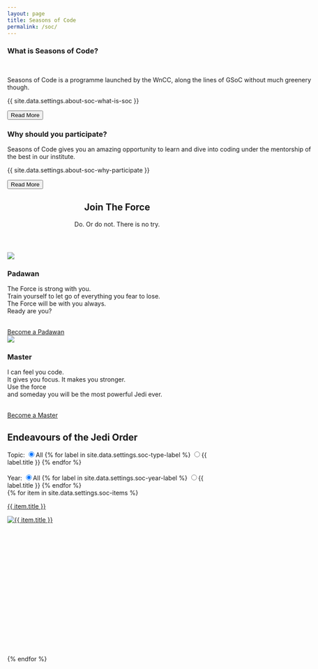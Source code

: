 ```yaml
---
layout: page
title: Seasons of Code
permalink: /soc/
---
```


<!-- about-soc -->
<section class="section">
  <div class="container-fluid">
    <div class="row">
      <div class="col-lg-10 mx-auto text-center d-flex self-align-stretch">
        <div style = "margin-right:50px">
        <article class = "card p-3 shadow mb-4 soc-cards" style = "width:700px">
        <h3 class ="card-title"> What is Seasons of Code? </h3>
        <br>
        <p class="font-secondary paragraph-lg text-dark">Seasons of Code is a programme launched by the WnCC, along the lines of GSoC without much greenery though. </p>
        <p class="font-secondary paragraph-lg text-dark" id ="about">{{ site.data.settings.about-soc-what-is-soc }}</p>
        <button class ="btn btn-primary mx-auto" id ="read-toggle">Read More</button>
        </article>
        </div>
        <div>
        <article class = "card p-3 shadow mb-4 soc-cards" style = "width:700px;">
        <h3 class ="card-title">  Why should you participate? </h3>
        <p class="font-secondary paragraph-lg text-dark">Seasons of Code gives you an amazing opportunity to learn and dive into coding under the mentorship of the best in our institute.</p>
        <p class="font-secondary paragraph-lg text-dark" id ="why">{{ site.data.settings.about-soc-why-participate }}</p>
        <button class ="btn btn-primary mx-auto" id ="why-toggle">Read More</button>
        </article>
        </div>
      </div>
    </div>
  </div>
</section>
<!-- /about-soc -->

<!-- join the force (from old website) -->
<section id="one" class="wrapper bg-primary">
  <header class="major_soc p-2">
    <h2 class="text-white">Join The Force</h2>
    <p class="text-white">Do. Or do not. There is no try.</p>
  </header>
  <div class="container p-3">
    <div class="row">
      <div class="col-md-6 col-sm-12 text-center p-3">
        <section>
          <img class="icon major_soc " src="{{ site.baseurl }}/svg/light-siber-one.svg" />
          <h3 class="text-white">Padawan</h3>
          <p class="text-white">The Force is strong with you. <br> Train yourself to let go of everything you fear to lose. <br> The Force will be with you always.<br> Ready are you?</p><br />
          <a target="_blank" type="button" href="https://forms.gle/6hSaLUSB8Gfeogw7A" class="btn btn-info ">Become a Padawan</a>
        </section>  
      </div>
      <div class="col-md-6 col-sm-12 text-center p-3">
        <section>
          <img class="icon major_soc" src="{{ site.baseurl }}/svg/light-siber.svg" />
          <h3 class="text-white">Master</h3>
          <p class="text-white">I can feel you code. <br> It gives you focus. It makes you stronger. <br> Use the force <br> and someday you will be the most powerful Jedi ever.</p><br />
          <a target="_blank" type="button" href="https://goo.gl/forms/1WXW4oSDwlCHD4313" class="btn btn-info">Become a Master</a>
        </section>
      </div>
    </div>
  </div>
</section>
<!-- /join the force (from old website) --  >


<!-- soc -->
<section class="section">
  <div class="container">
  <h2 class = "text-center mt-0 mb-4">Endeavours of the Jedi Order</h2>
    <div class="row mb-5">
      <div class="col-12">
        <div class="btn-group btn-group-toggle justify-content-center d-flex flex-wrap"  data-toggle="buttons">
          <label class="btn btn-sm btn-primary disabled" style = "pointer-events:none">
          Topic:
          </label>
          <label class="btn btn-sm btn-primary active">
            <input type="radio" name="shuffle-filter" value="all" checked="checked" />All
          </label>
          {% for label in site.data.settings.soc-type-label %}
          <label class="btn btn-sm btn-primary">
            <input type="radio" name="shuffle-filter" value="{{ label.type }}" />{{ label.title }}
          </label>
          {% endfor %}
        </div>
        <br>
        <div class="btn-group btn-group-toggle justify-content-center d-flex"  data-toggle="buttons">
          <label class="btn btn-sm btn-primary disabled" style = "pointer-events:none">
          Year:
          </label>
          <label class="btn btn-sm btn-primary active">
            <input type="radio" name="shuffle-filter1" value="all" checked="checked" />All
          </label>
          {% for label in site.data.settings.soc-year-label %}
          <label class="btn btn-sm btn-primary">
            <input type="radio" name="shuffle-filter1" value="{{ label.type }}" />{{ label.title }}
          </label>
          {% endfor %}
        </div>
      </div>
    </div>
    <div class="row row-eq-height shuffle-wrapper">
      {% for item in site.data.settings.soc-items %}
      <div class="col-lg-4 col-6 mb-4 shuffle-item " data-groups="[{% for soc in item.soc-type %}{% if forloop.first == true %}{% else %},{% endif %}&quot;{{ soc.type }}&quot;{% endfor %}]">
        <div class=" rounded hover-wrapper pr-3 pl-3 pt-3 pb-3 bg-white" href="{{site.baseurl}}{{ item.url }}.html" style = "height:350px">
          <a href = "{{ site.baseurl }}{{item.url}}.html">
          <span class="rounded"> <p class="lead text-center font-weight-bold text-dark" >{{ item.title }}</p> <img src="{{ site.baseurl }}/{{ item.image_small }}" alt="{{ item.title }}" class="img-fluid  w-100 d-block mt-5 h-75 rounded"></span>
          <div class="hover-overlay rounded">
          </div>
          </a>
        </div>
      </div>
      {% endfor %}
    </div>
  </div>
</section>
<!-- /soc -->
